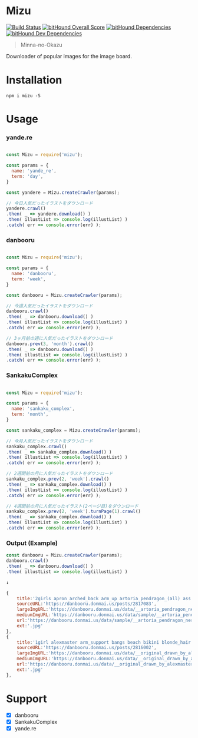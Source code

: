 Mizu
======

[![Build Status](https://travis-ci.org/eiurur/Mizu.svg?branch=master)](https://travis-ci.org/eiurur/Mizu)
[![bitHound Overall Score](https://www.bithound.io/github/eiurur/Mizu/badges/score.svg)](https://www.bithound.io/github/eiurur/Mizu)
[![bitHound Dependencies](https://www.bithound.io/github/eiurur/Mizu/badges/dependencies.svg)](https://www.bithound.io/github/eiurur/Mizu/master/dependencies/npm)
[![bitHound Dev Dependencies](https://www.bithound.io/github/eiurur/Mizu/badges/devDependencies.svg)](https://www.bithound.io/github/eiurur/Mizu/master/dependencies/npm)

> Minna-no-Okazu

Downloader of popular images for the image board.

# Installation

    npm i mizu -S

# Usage

### yande.re

```JavaScript

const Mizu = require('mizu');

const params = {
  name: 'yande_re',
  term: 'day',
}

const yandere = Mizu.createCrawler(params);

// 今日人気だったイラストをダウンロード
yandere.crawl()
.then( _ => yandere.download() )
.then( illustList => console.log(illustList) )
.catch( err => console.error(err) );

```

### danbooru

```JavaScript

const Mizu = require('mizu');

const params = {
  name: 'danbooru',
  term: 'week',
}

const danbooru = Mizu.createCrawler(params);

// 今週人気だったイラストをダウンロード
danbooru.crawl()
.then( _ => danbooru.download() )
.then( illustList => console.log(illustList) )
.catch( err => console.error(err) );

// 3ヶ月前の週に人気だったイラストをダウンロード
danbooru.prev(3, 'month').crawl()
.then( _ => danbooru.download() )
.then( illustList => console.log(illustList) )
.catch( err => console.error(err) );

```

### SankakuComplex

```JavaScript

const Mizu = require('mizu');

const params = {
  name: 'sankaku_complex',
  term: 'month',
}

const sankaku_complex = Mizu.createCrawler(params);

// 今月人気だったイラストをダウンロード
sankaku_complex.crawl()
.then( _ => sankaku_complex.download() )
.then( illustList => console.log(illustList) )
.catch( err => console.error(err) );

// 2週間前の月に人気だったイラストをダウンロード
sankaku_complex.prev(2, 'week').crawl()
.then( _ => sankaku_complex.download() )
.then( illustList => console.log(illustList) )
.catch( err => console.error(err) );

// 4週間前の月に人気だったイラスト(2ページ目)をダウンロード
sankaku_complex.prev(2, 'week').turnPage(1).crawl()
.then( _ => sankaku_complex.download() )
.then( illustList => console.log(illustList) )
.catch( err => console.error(err) );

```

### Output (Example)

```js
const danbooru = Mizu.createCrawler(params);
danbooru.crawl()
.then( _ => danbooru.download() )
.then( illustList => console.log(illustList) )

↓

{  
    title:'2girls apron arched_back arm_up artoria_pendragon_(all) ass bikini black_bikini blonde_hair blush breasts closed_mouth cowboy_shot eyebrows_visible_through_hair fate/grand_order fate_(series) green_eyes hair_between_eyes hair_intakes highres hood hooded_jacket hoodie jacket light_brown_hair long_hair long_sleeves looking_at_viewer maid_headdress medium_breasts mop multiple_girls nail_polish nero_claudius_(swimsuit_caster)_(fate) open_clothes open_hoodie open_jacket saber_alter saber_extra side-tie_bikini sideboob simple_background smile striped striped_bikini swimsuit sword twintails v waist_apron weapon white_background yang-do yellow_eyes',
    sourceURL:'https://danbooru.donmai.us/posts/2817083',
    largeImgURL:'https://danbooru.donmai.us/data/__artoria_pendragon_nero_claudius_saber_alter_and_saber_extra_fate_grand_order_and_fate_series_drawn_by_yang_do__c149cb7a38ae80e42db0a05d4fe261cc.jpg',
    mediumImgURL:'https://danbooru.donmai.us/data/sample/__artoria_pendragon_nero_claudius_saber_alter_and_saber_extra_fate_grand_order_and_fate_series_drawn_by_yang_do__sample-c149cb7a38ae80e42db0a05d4fe261cc.jpg',
    url:'https://danbooru.donmai.us/data/sample/__artoria_pendragon_nero_claudius_saber_alter_and_saber_extra_fate_grand_order_and_fate_series_drawn_by_yang_do__sample-c149cb7a38ae80e42db0a05d4fe261cc.jpg',
    ext:'.jpg'
},
{  
    title:'1girl alexmaster arm_support bangs beach bikini blonde_hair blue_eyes blush breasts closed_mouth collarbone day eyebrows_visible_through_hair frown groin hair_ribbon leaning_back long_hair looking_at_viewer navel original outdoors palm_tree partially_visible_vulva pink_bikini red_ribbon ribbon shiny shiny_skin small_breasts spread_legs stomach sweat swimsuit thighs towel tree twintails umbrella wavy_mouth',
    sourceURL:'https://danbooru.donmai.us/posts/2816002',
    largeImgURL:'https://danbooru.donmai.us/data/__original_drawn_by_alexmaster__f53ddbc12565036e0ce803419c079696.jpg',
    mediumImgURL:'https://danbooru.donmai.us/data/__original_drawn_by_alexmaster__f53ddbc12565036e0ce803419c079696.jpg',
    url:'https://danbooru.donmai.us/data/__original_drawn_by_alexmaster__f53ddbc12565036e0ce803419c079696.jpg',
    ext:'.jpg'
},
```

# Support

- [x] danbooru
- [x] SankakuComplex
- [x] yande.re
